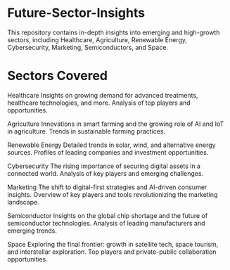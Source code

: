 # Future-Sector-Insights

This repository contains in-depth insights into emerging and high-growth sectors, including Healthcare, Agriculture, Renewable Energy, Cybersecurity, Marketing, Semiconductors, and Space.

# Sectors Covered

Healthcare
Insights on growing demand for advanced treatments, healthcare technologies, and more.
Analysis of top players and opportunities.

Agriculture
Innovations in smart farming and the growing role of AI and IoT in agriculture.
Trends in sustainable farming practices.

Renewable Energy
Detailed trends in solar, wind, and alternative energy sources.
Profiles of leading companies and investment opportunities.

Cybersecurity
The rising importance of securing digital assets in a connected world.
Analysis of key players and emerging challenges.

Marketing
The shift to digital-first strategies and AI-driven consumer insights.
Overview of key players and tools revolutionizing the marketing landscape.

Semiconductor
Insights on the global chip shortage and the future of semiconductor technologies.
Analysis of leading manufacturers and emerging trends.

Space
Exploring the final frontier: growth in satellite tech, space tourism, and interstellar exploration.
Top players and private-public collaboration opportunities.
